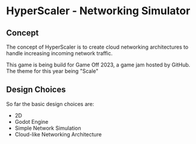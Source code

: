 # HyperScaler - Networking Simulator

## Concept
The concept of HyperScaler is to create cloud networking architectures to handle increasing incoming network traffic. 

This game is being build for Game Off 2023, a game jam hosted by GitHub. The theme for this year being "Scale"

## Design Choices
So far the basic design choices are:
- 2D
- Godot Engine
- Simple Network Simulation
- Cloud-like Networking Architecture